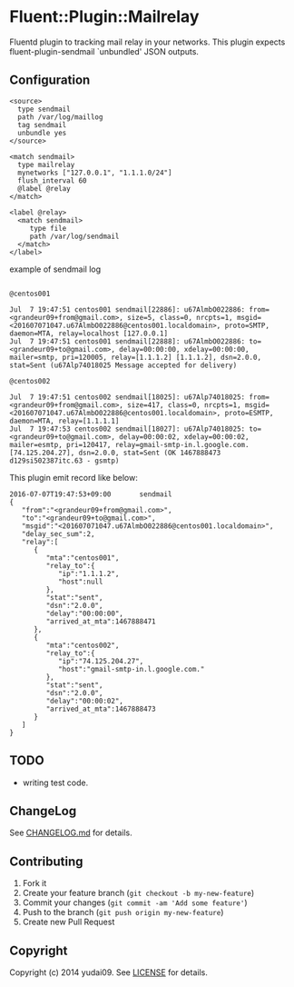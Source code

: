 # Fluent::Plugin::Mailrelay

Fluentd plugin to tracking mail relay in your networks.
This plugin expects fluent-plugin-sendmail `unbundled' JSON outputs.

## Configuration

```
<source>
  type sendmail
  path /var/log/maillog
  tag sendmail
  unbundle yes
</source>

<match sendmail>
  type mailrelay
  mynetworks ["127.0.0.1", "1.1.1.0/24"]
  flush_interval 60
  @label @relay
</match>

<label @relay>
  <match sendmail>
     type file
     path /var/log/sendmail
  </match>
</label>
```

example of sendmail log

```

@centos001

Jul  7 19:47:51 centos001 sendmail[22886]: u67AlmbO022886: from=<grandeur09+from@gmail.com>, size=5, class=0, nrcpts=1, msgid=<201607071047.u67AlmbO022886@centos001.localdomain>, proto=SMTP, daemon=MTA, relay=localhost [127.0.0.1]
Jul  7 19:47:51 centos001 sendmail[22888]: u67AlmbO022886: to=<grandeur09+to@gmail.com>, delay=00:00:00, xdelay=00:00:00, mailer=smtp, pri=120005, relay=[1.1.1.2] [1.1.1.2], dsn=2.0.0, stat=Sent (u67Alp74018025 Message accepted for delivery)

@centos002

Jul  7 19:47:51 centos002 sendmail[18025]: u67Alp74018025: from=<grandeur09+from@gmail.com>, size=417, class=0, nrcpts=1, msgid=<201607071047.u67AlmbO022886@centos001.localdomain>, proto=ESMTP, daemon=MTA, relay=[1.1.1.1]
Jul  7 19:47:53 centos002 sendmail[18027]: u67Alp74018025: to=<grandeur09+to@gmail.com>, delay=00:00:02, xdelay=00:00:02, mailer=esmtp, pri=120417, relay=gmail-smtp-in.l.google.com. [74.125.204.27], dsn=2.0.0, stat=Sent (OK 1467888473 d129si502387itc.63 - gsmtp)

```

This plugin emit record like below:

```
2016-07-07T19:47:53+09:00       sendmail
{
   "from":"<grandeur09+from@gmail.com>",
   "to":"<grandeur09+to@gmail.com>",
   "msgid":"<201607071047.u67AlmbO022886@centos001.localdomain>",
   "delay_sec_sum":2,
   "relay":[
      {
         "mta":"centos001",
         "relay_to":{
            "ip":"1.1.1.2",
            "host":null
         },
         "stat":"sent",
         "dsn":"2.0.0",
         "delay":"00:00:00",
         "arrived_at_mta":1467888471
      },
      {
         "mta":"centos002",
         "relay_to":{
            "ip":"74.125.204.27",
            "host":"gmail-smtp-in.l.google.com."
         },
         "stat":"sent",
         "dsn":"2.0.0",
         "delay":"00:00:02",
         "arrived_at_mta":1467888473
      }
   ]
}
```

## TODO

* writing test code.

## ChangeLog

See [CHANGELOG.md](CHANGELOG.md) for details.

## Contributing

1. Fork it
2. Create your feature branch (`git checkout -b my-new-feature`)
3. Commit your changes (`git commit -am 'Add some feature'`)
4. Push to the branch (`git push origin my-new-feature`)
5. Create new Pull Request

## Copyright

Copyright (c) 2014 yudai09. See [LICENSE](LICENSE) for details.
